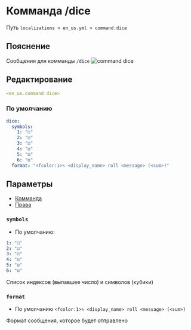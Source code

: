 # Комманда /dice
Путь `localizations > en_us.yml > command.dice`

## Пояснение
Сообщения для комманды `/dice`
![command dice](/commanddice.png)

## Редактирование
```yaml
<en_us.command.dice>
```

### По умолчанию
```yaml
dice:
  symbols:
    1: "⚀"
    2: "⚁"
    3: "⚂"
    4: "⚃"
    5: "⚄"
    6: "⚅"
  format: "<fcolor:1>✎ <display_name> roll <message> (<sum>)"
```

## Параметры

- [Комманда](/ru/command/dice/)
- [Права](/ru/permission/command/dice/)

### `symbols`
- По умолчанию:
```yaml
1: "⚀"
2: "⚁"
3: "⚂"
4: "⚃"
5: "⚄"
6: "⚅"
```

Список индексов (выпавшее число) и символов (кубики)

### `format`
- По умолчанию `<fcolor:1>✎ <display_name> roll <message> (<sum>)`

Формат сообщения, которое будет отправлено

